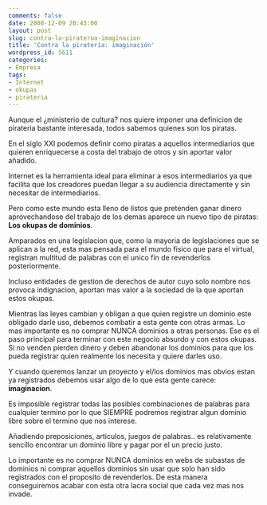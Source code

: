 ```yaml
---
comments: false
date: 2008-12-09 20:43:00
layout: post
slug: contra-la-pirateroa-imaginacion
title: 'Contra la piratería: imaginación'
wordpress_id: 5611
categories:
- Empresa
tags:
- Internet
- okupas
- pirateria
---
```


Aunque el ¿ministerio de cultura? nos quiere imponer una definicion de pirateria bastante interesada, todos sabemos quienes son los piratas.




En el siglo XXI podemos definir como piratas a aquellos intermediarios que quieren enriquecerse a costa del trabajo de otros y sin aportar valor añadido.




Internet es la herramienta ideal para eliminar a esos intermediarios ya que facilita que los creadores puedan llegar a su audiencia directamente y sin necesitar de intermediarios.




Pero como este mundo esta lleno de listos que pretenden ganar dinero aprovechandose del trabajo de los demas aparece un nuevo tipo de piratas: **Los okupas de dominios**.




Amparados en una legislacion que, como la mayoria de legislaciones que se aplican a la red, esta mas pensada para el mundo fisico que para el virtual, registran multitud de palabras con el unico fin de revenderlos posteriormente.




Incluso entidades de gestion de derechos de autor cuyo solo nombre nos provoca indignacion, aportan mas valor a la sociedad de la que aportan estos okupas.




Mientras las leyes cambian y obligan a que quien registre un dominio este obligado darle uso, debemos combatir a esta gente con otras armas. Lo mas importante es no comprar NUNCA dominios a otras personas. Ese es el paso principal para terminar con este negocio absurdo y con estos okupas. Si no venden pierden dinero y deben abandonar los dominios para que los pueda registrar quien realmente los necesita y quiere darles uso.




Y cuando queremos lanzar un proyecto y el/los dominios mas obvios estan ya registrados debemos usar algo de lo que esta gente carece: **imaginacion**.




Es imposible registrar todas las posibles combinaciones de palabras para cualquier termino por lo que SIEMPRE podremos registrar algun dominio libre sobre el termino que nos interese.




Añadiendo preposiciones, articulos, juegos de palabras.. es relativamente sencillo encontrar un dominio libre y pagar por el un precio justo.




Lo importante es no comprar NUNCA dominios en webs de subastas de dominios ni comprar aquellos dominios sin usar que solo han sido registrados con el proposito de revenderlos. De esta manera conseguiremos acabar con esta otra lacra social que cada vez mas nos invade.



